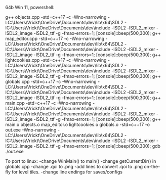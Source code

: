64b Win 11, powershell:

g++ objects.cpp -std=c++17 -c -Wno-narrowing -LC:\Users\Vrickt\OneDrive\Documents\dev\lib\x64\SDL2  -IC:\Users\Vrickt\OneDrive\Documents\dev\include -lSDL2 -lSDL2_mixer -lSDL2_image -lSDL2_ttf -g -fmax-errors=1; [console]::beep(500,300);
g++ map_editor.cpp -std=c++17 -c -Wno-narrowing -LC:\Users\Vrickt\OneDrive\Documents\dev\lib\x64\SDL2  -IC:\Users\Vrickt\OneDrive\Documents\dev\include -lSDL2 -lSDL2_mixer -lSDL2_image -lSDL2_ttf -g -fmax-errors=1; [console]::beep(500,300);
g++ lightcookies.cpp -std=c++17 -c -Wno-narrowing -LC:\Users\Vrickt\OneDrive\Documents\dev\lib\x64\SDL2  -IC:\Users\Vrickt\OneDrive\Documents\dev\include -lSDL2 -lSDL2_mixer -lSDL2_image -lSDL2_ttf -g -fmax-errors=1; [console]::beep(500,300);
g++ globals.cpp -std=c++17 -c -Wno-narrowing -LC:\Users\Vrickt\OneDrive\Documents\dev\lib\x64\SDL2  -IC:\Users\Vrickt\OneDrive\Documents\dev\include -lSDL2 -lSDL2_mixer -lSDL2_image -lSDL2_ttf -g -fmax-errors=1; [console]::beep(500,300);
g++ main.cpp -std=c++17 -c -Wno-narrowing -LC:\Users\Vrickt\OneDrive\Documents\dev\lib\x64\SDL2  -IC:\Users\Vrickt\OneDrive\Documents\dev\include -lSDL2 -lSDL2_mixer -lSDL2_image -lSDL2_ttf -g -fmax-errors=1; [console]::beep(500,300);
g++ main.o objects.o map_editor.o lightcookies.o globals.o -std=c++17 -o out.exe -Wno-narrowing -LC:\Users\Vrickt\OneDrive\Documents\dev\lib\x64\SDL2  -IC:\Users\Vrickt\OneDrive\Documents\dev\include -lSDL2 -lSDL2_mixer -lSDL2_image -lSDL2_ttf -g -fmax-errors=1; [console]::beep(500,300);
gdb ./out.exe


To port to linux:
-change WinMain() to main()
-change getCurrentDir() in globals.cpp
-change .qoi to .png
-add lines to convert .qoi to .png on-the-fly for level tiles.
-change line endings for saves/configs
